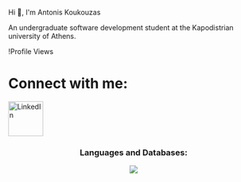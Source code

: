 Hi 👋, I'm Antonis Koukouzas

An undergraduate software development student at the Kapodistrian university of Athens.

!Profile Views

# Connect with me:
[<img align="left" alt="LinkedIn" width="70px" src="https://cdn-icons-png.flaticon.com/512/174/174857.png" />][linkedin]

<br clear="left"/>

[linkedin]: https://www.linkedin.com/in/antonis-koukouzas-39a2a3285/

<h3 align="center">Languages and Databases:</h3>
<p align="center">
    <img src="https://skillicons.dev/icons?i=js,cpp,c,html,css,react,mongodb,postgres" />
  </a>
</p>


<br clear="left"/>
